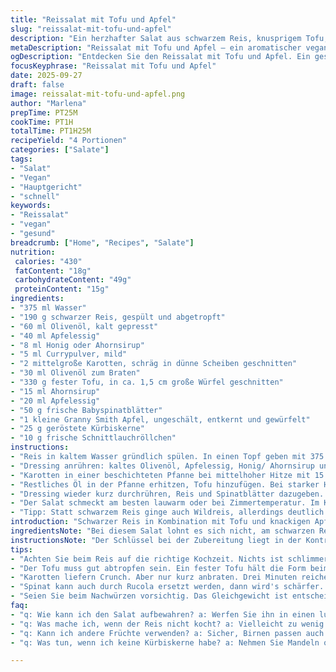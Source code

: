 ```yaml
---
title: "Reissalat mit Tofu und Apfel"
slug: "reissalat-mit-tofu-und-apfel"
description: "Ein herzhafter Salat aus schwarzem Reis, knusprigem Tofu, frischen Karotten und Apfelwürfeln. Mit einer würzigen Vinaigrette aus Apfelessig, Honig und Curry gewürzt. Die Kombination aus süß, sauer und leicht karamellisiert sorgt für viel Textur und überraschende Aromen. Das Rezept ist vegan und frei von gängigen Allergenen, ideal für vielfältige Ernährungsweisen. Die Zubereitung erfordert präzises Timing und genaue Beobachtung der Garzustände. Eine Mahlzeit, die sich gut vorbereiten lässt und kalt serviert wird."
metaDescription: "Reissalat mit Tofu und Apfel – ein aromatischer veganer Salat, der Textur und Geschmack vereint. Perfekt für jede Gelegenheit."
ogDescription: "Entdecken Sie den Reissalat mit Tofu und Apfel. Ein gesunder, veganer Genuss mit knackigen Aromen und verschiedenen Texturen."
focusKeyphrase: "Reissalat mit Tofu und Apfel"
date: 2025-09-27
draft: false
image: reissalat-mit-tofu-und-apfel.png
author: "Marlena"
prepTime: PT25M
cookTime: PT1H
totalTime: PT1H25M
recipeYield: "4 Portionen"
categories: ["Salate"]
tags:
- "Salat"
- "Vegan"
- "Hauptgericht"
- "schnell"
keywords:
- "Reissalat"
- "vegan"
- "gesund"
breadcrumb: ["Home", "Recipes", "Salate"]
nutrition: 
 calories: "430"
 fatContent: "18g"
 carbohydrateContent: "49g"
 proteinContent: "15g"
ingredients:
- "375 ml Wasser"
- "190 g schwarzer Reis, gespült und abgetropft"
- "60 ml Olivenöl, kalt gepresst"
- "40 ml Apfelessig"
- "8 ml Honig oder Ahornsirup"
- "5 ml Currypulver, mild"
- "2 mittelgroße Karotten, schräg in dünne Scheiben geschnitten"
- "30 ml Olivenöl zum Braten"
- "330 g fester Tofu, in ca. 1,5 cm große Würfel geschnitten"
- "15 ml Ahornsirup"
- "20 ml Apfelessig"
- "50 g frische Babyspinatblätter"
- "1 kleine Granny Smith Apfel, ungeschält, entkernt und gewürfelt"
- "25 g geröstete Kürbiskerne"
- "10 g frische Schnittlauchröllchen"
instructions:
- "Reis in kaltem Wasser gründlich spülen. In einen Topf geben mit 375 ml Wasser und etwas Salz. Zum Kochen bringen, dann die Hitze stark reduzieren. Deckel drauf, 38 bis 42 Minuten je nach Herd, bis das Wasser komplett aufgesogen ist. Kein Umrühren – ruhig ziehen lassen. Am Ende mit einer Gabel locker auflockern, sonst klebt alles zusammen. Leicht abkühlen lassen, riecht nussig und leicht erdig."
- "Dressing anrühren: kaltes Olivenöl, Apfelessig, Honig/ Ahornsirup und Currypulver in eine Schüssel geben. Mit einem Schneebesen gut emulgieren, Salz und Pfeffer vorsichtig nach Geschmack dazu. Es soll leicht süßlich und würzig sein, nicht zu scharf, das Curry ist da für die Tiefe. Gleich beiseitestellen, damit es Zeit hat, die Aromen zu verbinden."
- "Karotten in einer beschichteten Pfanne bei mittelhoher Hitze mit 15 ml Olivenöl braten. Nicht zulange, drei Minuten reichen – sie sollen knackig bleiben, ein kleines Knistern hören, Farbe bekommen ohne zu verbrennen. Sofort in die Schüssel mit dem Dressing geben. Die Wärme nimmt die Aromen auf."
- "Restliches Öl in der Pfanne erhitzen, Tofu hinzufügen. Bei starker Hitze braten, bis die Würfel überall leicht gebräunt und außen knusprig sind, ca. 5 Minuten. Ahornsirup und Apfelessig dazugeben, Hitze reduzieren, rühren bis die Flüssigkeit fast eingekocht und der Tofu als karamellisierte Stücke glänzt. Passt auf, dass der Sirup nicht verbrennt, sonst wird es bitter. Dann mit den Karotten mischen und abkühlen lassen."
- "Dressing wieder kurz durchrühren, Reis und Spinatblätter dazugeben. Vorsichtig unterheben, damit die zarten Blätter nicht zerfallen. Abschmecken: Mehr Salz, Pfeffer oder Essig nach Gefühl. Alles auf einer flachen Platte anrichten, Apfelwürfel darüberstreuen, Kürbiskerne und frischen Schnittlauch darauf verteilen. Farbenfroh, mit viel Kontrast in Textur und Temperatur."
- "Der Salat schmeckt am besten lauwarm oder bei Zimmertemperatur. Im Kühlschrank nimmt das Aroma zu, aber der Tofu verliert seine Knusprigkeit. Falls es zu trocken wirkt, noch etwas Olivenöl darüberträufeln. Beim Nachwürzen vorsichtig sein – das Gleichgewicht ist fein. Die Kombination aus süßen Apfelwürfeln und herben Kürbiskernen ist ein Gamechanger."
- "Tipp: Statt schwarzem Reis ginge auch Wildreis, allerdings deutlich bissfester. Den Tofu lieber fest auswählen, seidentofuprodukte zerfallen beim Braten oft. Für mehr Crunch kann man auch geröstete Mandeln statt Kürbiskerne nehmen. Honig ist die süße Basis hier, vegan möglich mit Ahornsirup. Apfelessig lässt sich mit Weißweinessig tauschen, aber Apfeligkeit gibt besonderen Pfiff."
introduction: "Schwarzer Reis in Kombination mit Tofu und knackigen Apfelstücken – klingt simpel, aber hier steckt mehr drin. Man glaubt gar nicht, wie viel Geschmack und verschiedene Texturen zusammenkommen, wenn man die Komponenten richtig behandelt. Schwarzer Reis braucht Geduld beim Kochen, er behält einen festen Biss, kein Matschen wie bei Weißreis. Die karamellisierte Oberfläche vom Tofu gibt einen süß-würzigen Kick, das süße Säuerliche vom Apfel schafft einen frischen Kontrapunkt. Karotten liefern knackigen Biss, gesund und farblich wichtig, genauso wie Spinat für die Frische. Alles zusammen, in einem Dressing mit Apfelessig, Honig und Curry – das ergibt einen komplexen Geschmack mit erdigen, süßen, und würzigen Noten. Perfekt zum Vorbereiten, zum Mitnehmen oder als sättigender Hauptgang."
ingredientsNote: "Bei diesem Salat lohnt es sich nicht, am schwarzen Reis zu sparen – die Sorte bringt eine intensive Farbe und ein leicht nussiges Aroma, das normalen Reis nicht erreicht. Wer keinen schwarzen Reis hat, kann Wildreis nehmen, braucht aber mehr Einweich- und Kochzeit. Tofu sollte fest sein, sonst zerfällt er beim Braten; vor der Zubereitung immer gut abtropfen und trocken tupfen. Für Veganer passt Ahornsirup perfekt als Honigersatz, auch beim Dressing. Statt Kürbiskernen funktionieren auch Sonnenblumenkerne, unbedingt vorher trocken anrösten, das bringt Aroma. Apfelessig gibt einen milden Fruchtgeschmack, Weißweinessig kann den selben Job machen, jedoch sollten scharfe Essigsorten vermieden werden, um das Gleichgewicht nicht zu zerstören."
instructionsNote: "Der Schlüssel bei der Zubereitung liegt in der Kontrolle der Hitze und der genauen Beobachtung der Garzustände. Reis darf weder zu trocken noch zu matschig sein – Wasser sollte komplett absorbiert sein und der Reis eine leichte Elastizität behalten. Die Karotten werden nur kurz gedünstet, damit sie knusprig bleiben und den natürlichen Zucker entfalten. Der Tofu brät man heiß an, bis er goldbraun ist, erst dann kommt die süß-saure Glasur – Vorsicht beim Einreduzieren, der Zucker verbrennt schnell und wird bitter. Alles zusammen im Dressing kurz vermischen, Zutaten vorsichtig unterheben, damit der Spinat frisch bleibt und die Texturen erhalten bleiben. Kleine Anpassungen nach Geschmack immer möglich, Salz und Gewürze zum Schluss. So bekommt man einen Salat mit Charakter und Balance."
tips:
- "Achten Sie beim Reis auf die richtige Kochzeit. Nichts ist schlimmer als matschiger Reis. Testen Sie gegen Ende die Konsistenz. Leicht beißen, soll noch Biss haben. Ein bisschen Geduld braucht man hier. Geben Sie beim Spülen darauf Acht, dass er gut abtropft. Das Aroma kommt so besser zur Geltung."
- "Der Tofu muss gut abtropfen sein. Ein fester Tofu hält die Form beim Braten. Lassen Sie ihn nach dem Schneiden gründlich trocknen. Damit entfalten sich die Aromen besser. Der Ansatz mit Ahornsirup gibt den würzigen Kick, aber aufpassen – nicht zu lange braten. Verhindern Sie, dass der Sirup verbrennt."
- "Karotten liefern Crunch. Aber nur kurz anbraten. Drei Minuten reichen, sie sollten knackig bleiben. Wenn Sie mehr Aroma wollen, rösten Sie die Karotten vorher etwas in der Pfanne. Kürbiskerne sind großartig für den Biss, aber Sie können auch Sonnenblumenkerne verwenden. Immer vorher rösten für den maximalen Geschmack."
- "Spinat kann auch durch Rucola ersetzt werden, dann wird's schärfer. Die Apfelwürfel bringen Frische, wählen Sie eine knackige Sorte wie Granny Smith. Ein kleiner Trick: Apfelwürfel leicht mit Lemonensaft beträufeln, das verhindert Braunwerden. Das Dressing ist wichtig, nochmals abschmecken, Aromen verbinden sich beim Ruhen."
- "Seien Sie beim Nachwürzen vorsichtig. Das Gleichgewicht ist entscheidend. Wenn der Salat zu süß wird, fügen Sie mehr Essig hinzu – der Apfelessig sollte die süßen Noten ausgleichen. Am Ende die Farben betrachten, schön anrichten. Appetitlich sieht der Salat aus, wenn alles in Kontrastfarben auf der Platte liegt."
faq:
- "q: Wie kann ich den Salat aufbewahren? a: Werfen Sie ihn in einen luftdichten Behälter. Kühlschrank max. drei Tage. Tofu wird weich. Besser frisch servieren, aber hält auch gut."
- "q: Was mache ich, wenn der Reis nicht kocht? a: Vielleicht zu wenig Wasser? Einfach etwas mehr hinzufügen. Setzen Sie den Deckel wieder auf. Ruhig bleiben, abwarten, dass er aufnimmt."
- "q: Kann ich andere Früchte verwenden? a: Sicher, Birnen passen auch gut. Aber überreife Früchte vermeiden. Sie ruinieren den knackigen Biss. Die Frische muss bleiben."
- "q: Was tun, wenn ich keine Kürbiskerne habe? a: Nehmen Sie Mandeln oder sogar Haselnüsse. Rösten ist wichtig für den Geschmack. Oder zum Beispiel Sonnenblumenkerne, auch eine gute Alternative."

---
```

